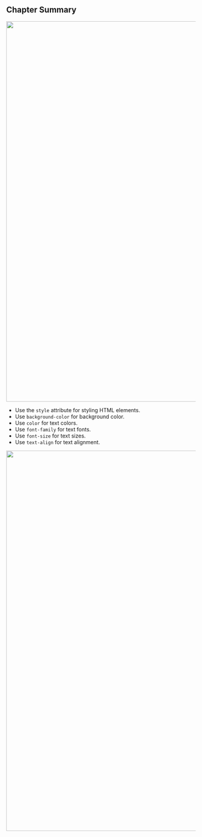 <h2>Chapter Summary</h2>
<img src="https://user-images.githubusercontent.com/74038190/212284115-f47cd8ff-2ffb-4b04-b5bf-4d1c14c0247f.gif" width="1010">
<ul>
  <li>Use the <code>style</code> attribute for styling HTML elements.</li>
  <li>Use <code>background-color</code> for background color.</li>
  <li>Use <code>color</code> for text colors.</li>
  <li>Use <code>font-family</code> for text fonts.</li>
  <li>Use <code>font-size</code> for text sizes.</li>
  <li>Use <code>text-align</code> for text alignment.</li>
</ul>
<img src="https://user-images.githubusercontent.com/74038190/212284115-f47cd8ff-2ffb-4b04-b5bf-4d1c14c0247f.gif" width="1010">
